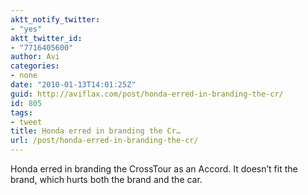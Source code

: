 ```yaml
---
aktt_notify_twitter:
- "yes"
aktt_twitter_id:
- "7716405600"
author: Avi
categories:
- none
date: "2010-01-13T14:01:25Z"
guid: http://aviflax.com/post/honda-erred-in-branding-the-cr/
id: 805
tags:
- tweet
title: Honda erred in branding the Cr…
url: /post/honda-erred-in-branding-the-cr/
---
```

Honda erred in branding the CrossTour as an Accord. It doesn&#8217;t fit the brand, which hurts both the brand and the car.